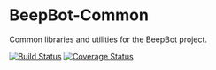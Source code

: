 # BeepBot-Common
Common libraries and utilities for the BeepBot project.

[![Build Status](https://travis-ci.org/ExoZoneDev/BeepBot-Common.svg?branch=master)](https://travis-ci.org/ExoZoneDev/BeepBot-Common) [![Coverage Status](https://coveralls.io/repos/github/ExoZoneDev/BeepBot-Common/badge.svg?branch=master)](https://coveralls.io/github/ExoZoneDev/BeepBot-Common?branch=master)
